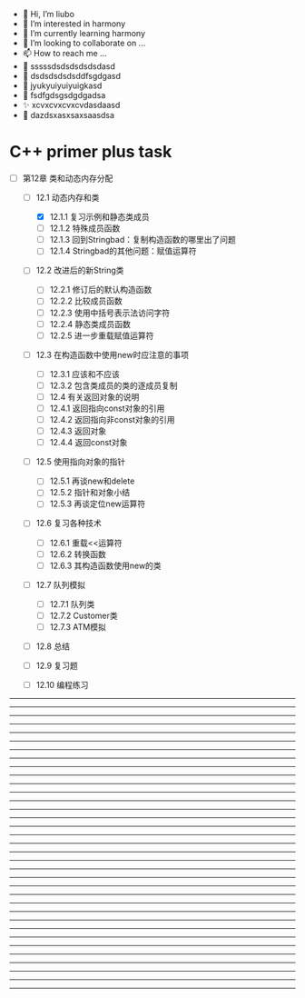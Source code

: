 * 👋 Hi, I’m liubo
* 👀 I’m interested in harmony
* 🌱 I’m currently learning harmony
* 💞️ I’m looking to collaborate on ...
* 📫 How to reach me ...
* 📇 sssssdsdsdsdsdsdasd
* 🎃 dsdsdsdsdsddfsgdgasd
* 🍺 jyukyuiyuiyuigkasd
* 🍥 fsdfgdsgsdgdgadsa
* ✨ xcvxcvxcvxcvdasdaasd
* 🍰 dazdsxasxsaxsaasdsa

# C++ primer plus task

- [ ] 第12章 类和动态内存分配
  - [ ] 12.1 动态内存和类
    - [x] 12.1.1 复习示例和静态类成员
    - [ ] 12.1.2 特殊成员函数
    - [ ] 12.1.3 回到Stringbad：复制构造函数的哪里出了问题
    - [ ] 12.1.4 Stringbad的其他问题：赋值运算符
  - [ ] 12.2 改进后的新String类
    - [ ] 12.2.1 修订后的默认构造函数
    - [ ] 12.2.2 比较成员函数
    - [ ] 12.2.3 使用中括号表示法访问字符
    - [ ] 12.2.4 静态类成员函数
    - [ ] 12.2.5 进一步重载赋值运算符
  - [ ] 12.3 在构造函数中使用new时应注意的事项
    - [ ] 12.3.1 应该和不应该
    - [ ] 12.3.2 包含类成员的类的逐成员复制
    - [ ] 12.4 有关返回对象的说明
    - [ ] 12.4.1 返回指向const对象的引用
    - [ ] 12.4.2 返回指向非const对象的引用
    - [ ] 12.4.3 返回对象
    - [ ] 12.4.4 返回const对象
  - [ ] 12.5 使用指向对象的指针
    - [ ] 12.5.1 再谈new和delete
    - [ ] 12.5.2 指针和对象小结
    - [ ] 12.5.3 再谈定位new运算符
  - [ ] 12.6 复习各种技术
    - [ ] 12.6.1 重载<<运算符
    - [ ] 12.6.2 转换函数
    - [ ] 12.6.3 其构造函数使用new的类
  - [ ] 12.7 队列模拟
    - [ ] 12.7.1 队列类
    - [ ] 12.7.2 Customer类
    - [ ] 12.7.3 ATM模拟
  - [ ] 12.8 总结
  - [ ] 12.9 复习题
  - [ ] 12.10 编程练习







---

---

---

---

---

---

---

---

---

---

---

---

---

---

---

---

---

---

---

---
































---
---
---
---
---
---
---
---
---
---
---
---
---
---
---
